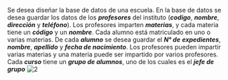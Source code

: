 Se desea diseñar la base de datos de una escuela. 
En la base de datos se desea guardar los datos de los  ***profesores*** del instituto (***codigo***, ***nombre***, ***dirección*** y ***teléfono***). 
Los profesores imparten ***materias***, y cada materia tiene un ***código*** y un ***nombre***. 
Cada alumno está matriculado en uno o varias materias. 
De cada ***alumno*** se desea guardar el ***N° de*** ***expedientes***, ***nombre***, ***apellido*** y ***fecha de nacimiento***. 
Los profesores pueden impartir varias materias y una materia puede ser impartido por varios profesores.
Cada ***curso*** tiene un ***grupo de alumnos***, uno de los cuales es el ***jefe de grupo***
![2](https://user-images.githubusercontent.com/101212784/169917361-998ba938-2405-4d85-b3b4-392d19fab099.PNG)
